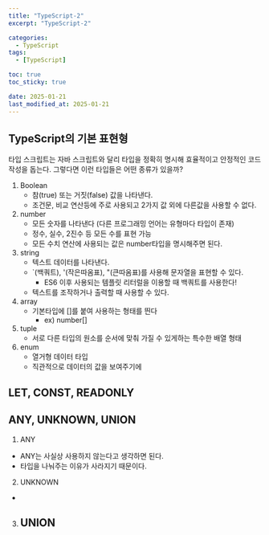 ```yaml
---
title: "TypeScript-2"
excerpt: "TypeScript-2"

categories:
  - TypeScript
tags:
  - [TypeScript]

toc: true
toc_sticky: true

date: 2025-01-21
last_modified_at: 2025-01-21
---
```


## TypeScript의 기본 표현형

타입 스크립트는 자바 스크립트와 달리 타입을 정확히 명시해 효율적이고 안정적인 코드 작성을 돕는다.
그렇다면 이런 타입들은 어떤 종류가 있을까?

1. Boolean
   - 참(true) 또는 거짓(false) 값을 나타낸다.
   - 조건문, 비교 연산등에 주로 사용되고 2가지 값 외에 다른값을 사용할 수 없다.
2. number
   - 모든 숫자를 나타낸다 (다른 프로그래밍 언어는 유형마다 타입이 존재)
   - 정수, 실수, 2진수 등 모든 수를 표현 가능
   - 모든 수치 연산에 사용되는 값은 number타입을 명시해주면 된다.
3. string
   - 텍스트 데이터를 나타낸다.
   - `(백쿼트), '(작은따옴표), "(큰따옴표)를 사용해 문자열을 표현할 수 있다.
     - ES6 이후 사용되는 템플릿 리터럴을 이용할 때 백쿼트를 사용한다!
   - 텍스트를 조작하거나 출력할 때 사용할 수 있다.
4. array
   - 기본타입에 []를 붙여 사용하는 형태를 띈다
     - ex) number[]
5. tuple
   - 서로 다른 타입의 원소를 순서에 맞춰 가질 수 있게하는 특수한 배열 형태
6. enum
   - 열거형 데이터 타입
   - 직관적으로 데이터의 값을 보여주기에

## LET, CONST, READONLY

## ANY, UNKNOWN, UNION

1. ANY

- ANY는 사실상 사용하지 않는다고 생각하면 된다.
- 타입을 나눠주는 이유가 사라지기 때문이다.

2. UNKNOWN

-

3. ## UNION
